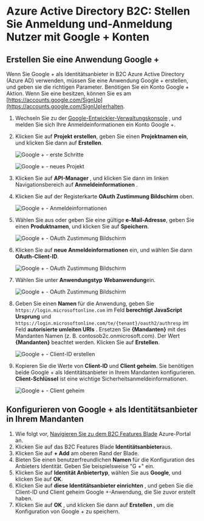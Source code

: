 <properties
    pageTitle="Azure Active Directory B2C: Google + Konfiguration | Microsoft Azure"
    description="Stellen Sie Anmeldung und-Anmeldung Nutzer mit Google + Konten in Ihrer Anwendung, die durch Azure Active Directory B2C gesichert werden."
    services="active-directory-b2c"
    documentationCenter=""
    authors="swkrish"
    manager="mbaldwin"
    editor="bryanla"/>

<tags
    ms.service="active-directory-b2c"
    ms.workload="identity"
    ms.tgt_pltfrm="na"
    ms.devlang="na"
    ms.topic="article"
    ms.date="07/24/2016"
    ms.author="swkrish"/>

# <a name="azure-active-directory-b2c-provide-sign-up-and-sign-in-to-consumers-with-google-accounts"></a>Azure Active Directory B2C: Stellen Sie Anmeldung und-Anmeldung Nutzer mit Google + Konten

## <a name="create-a-google-application"></a>Erstellen Sie eine Anwendung Google +

Wenn Sie Google + als Identitätsanbieter in B2C Azure Active Directory (Azure AD) verwenden, müssen Sie eine Anwendung Google + erstellen, und geben sie die richtigen Parameter. Benötigen Sie ein Konto Google + Aktion. Wenn Sie eine besitzen, können Sie es am [https://accounts.google.com/SignUp](https://accounts.google.com/SignUp)erhalten.

1. Wechseln Sie zu der [Google-Entwickler-Verwaltungskonsole](https://console.developers.google.com/) , und melden Sie sich Ihre Anmeldeinformationen ein Konto Google +.
2. Klicken Sie auf **Projekt erstellen**, geben Sie einen **Projektnamen ein**, und klicken Sie dann auf **Erstellen**.

    ![Google + - erste Schritte](./media/active-directory-b2c-setup-goog-app/google-get-started.png)

    ![Google + - neues Projekt](./media/active-directory-b2c-setup-goog-app/google-new-project.png)

3. Klicken Sie auf **API-Manager** , und klicken Sie dann im linken Navigationsbereich auf **Anmeldeinformationen** .
4. Klicken Sie auf der Registerkarte **OAuth Zustimmung Bildschirm** oben.

    ![Google + - Anmeldeinformationen](./media/active-directory-b2c-setup-goog-app/google-add-cred.png)

5. Wählen Sie aus oder geben Sie eine gültige **e-Mail-Adresse**, geben Sie einen **Produktnamen**, und klicken Sie auf **Speichern**.

    ![Google + - OAuth Zustimmung Bildschirm](./media/active-directory-b2c-setup-goog-app/google-consent-screen.png)

6. Klicken Sie auf **neue Anmeldeinformationen** ein, und wählen Sie dann **OAuth-Client-ID**.

    ![Google + - OAuth Zustimmung Bildschirm](./media/active-directory-b2c-setup-goog-app/google-add-oauth2-client-id.png)

7. Wählen Sie unter **Anwendungstyp** **Webanwendung**ein.

    ![Google + - OAuth Zustimmung Bildschirm](./media/active-directory-b2c-setup-goog-app/google-web-app.png)

8. Geben Sie einen **Namen** für die Anwendung, geben Sie `https://login.microsoftonline.com` im Feld **berechtigt JavaScript Ursprung** und `https://login.microsoftonline.com/te/{tenant}/oauth2/authresp` im Feld **autorisierte umleiten URIs** . Ersetzen Sie **{Mandanten}** mit des Mandanten Namen (z. B. contosob2c.onmicrosoft.com). Der Wert **{Mandanten}** beachtet werden. Klicken Sie auf **Erstellen**.

    ![Google + - Client-ID erstellen](./media/active-directory-b2c-setup-goog-app/google-create-client-id.png)

9. Kopieren Sie die Werte von **Client-ID** und **Client geheim**. Sie benötigen beide Google + als Identitätsanbieter in Ihrem Mandanten konfigurieren. **Client-Schlüssel** ist eine wichtige Sicherheitsanmeldeinformationen.

    ![Google + - Client geheim](./media/active-directory-b2c-setup-goog-app/google-client-secret.png)

## <a name="configure-google-as-an-identity-provider-in-your-tenant"></a>Konfigurieren von Google + als Identitätsanbieter in Ihrem Mandanten

1. Wie folgt vor, [Navigieren Sie zu dem B2C Features Blade](active-directory-b2c-app-registration.md#navigate-to-the-b2c-features-blade) Azure-Portal an.
2. Klicken Sie auf das B2C Features Blade **Identitätsanbieter**aus.
3. Klicken Sie auf **+ Add** am oberen Rand der Blade.
4. Bieten Sie einen benutzerfreundlichen **Namen** für die Konfiguration des Anbieters Identität. Geben Sie beispielsweise "G +" ein.
5. Klicken Sie auf **Identität Anbietertyp**, wählen Sie aus **Google**, und klicken Sie auf **OK**.
6. Klicken Sie auf **diese Identitätsanbieter einrichten** , und geben Sie die Client-ID und Client geheim Google +-Anwendung, die Sie zuvor erstellt haben.
7. Klicken Sie auf **OK** , und klicken Sie dann auf **Erstellen** , um die Konfiguration von Google + zu speichern.
